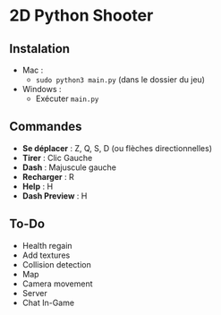 # 2D Python Shooter

## Instalation


- Mac :
	 - `sudo python3 main.py` (dans le dossier du jeu)
- Windows :
    - Exécuter `main.py`

## Commandes
- **Se déplacer**  : Z, Q, S, D (ou flèches directionnelles)
- **Tirer** : Clic Gauche
- **Dash** : Majuscule gauche
- **Recharger** : R
- **Help** : H
- **Dash Preview** : H

## To-Do
- Health regain
- Add textures
- Collision detection
- Map
- Camera movement
- Server
- Chat In-Game
